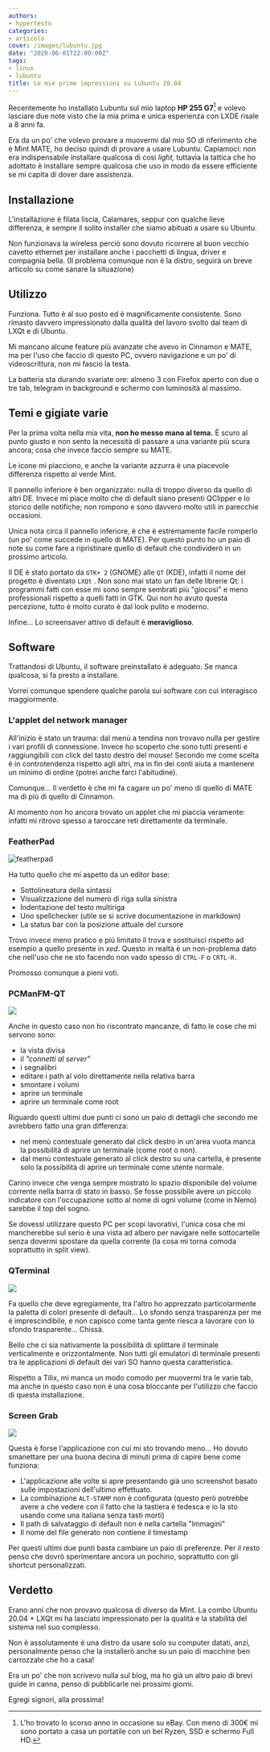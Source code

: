 ```yaml
---
authors:
- hypertesto
categories:
- articolo
cover: /images/lubuntu.jpg
date: "2020-06-01T22:00:00Z"
tags:
- linux
- lubuntu
title: Le mie prime impressioni su Lubuntu 20.04
---
```

Recentemente ho installato Lubuntu sul mio laptop **HP 255 G7**[^0] e volevo lasciare due note visto che la mia prima e unica esperienza con LXDE risale a 8 anni fa.

Era da un po' che volevo provare a muovermi dal mio SO di riferimento che è Mint MATE, ho deciso quindi di provare a usare Lubuntu. Capiamoci: non era indispensabile installare qualcosa di così _light,_ tuttavia la tattica che ho adottato è installare sempre qualcosa che uso in modo da essere efficiente se mi capita di dover dare assistenza.

## Installazione

L'installazione è filata liscia, Calamares, seppur con qualche lieve differenza, è sempre il solito installer che siamo abituati a usare su Ubuntu.

Non funzionava la wireless perciò sono dovuto ricorrere al buon vecchio cavetto ethernet per installare anche i pacchetti di lingua, driver e compagnia bella. (Il problema comunque non è la distro, seguirà un breve articolo su come sanare la situazione)

## Utilizzo

Funziona. Tutto è al suo posto ed è magnificamente consistente. Sono rimasto davvero impressionato dalla qualità del lavoro svolto dai team di LXQt e di Ubuntu.

Mi mancano alcune feature più avanzate che avevo in Cinnamon e MATE, ma per l'uso che faccio di questo PC, ovvero navigazione e un po' di videoscrittura, non mi fascio la testa.

La batteria sta durando svariate ore: almeno 3 con Firefox aperto con due o tre tab, telegram in background e schermo con luminosità al massimo.

## Temi e gigiate varie

Per la prima volta nella mia vita, **non ho messo mano al tema.** È scuro al punto giusto e non sento la necessità di passare a una variante più scura ancora; cosa che invece faccio sempre su MATE.

Le icone mi piacciono, e anche la variante azzurra è una piacevole differenza rispetto al verde Mint.

Il pannello inferiore è ben organizzato: nulla di troppo diverso da quello di altri DE. Invece mi piace molto che di default siano presenti QClipper e lo storico delle notifiche; non rompono e sono davvero molto utili in parecchie occasioni.

Unica nota circa il pannello inferiore, è che è estremamente facile romperlo (un po' come succede in quello di MATE). Per questo punto ho un paio di note su come fare a ripristinare quello di default che condividerò in un prossimo articolo.

Il DE è stato portato da `GTK+ 2` (GNOME) alle `QT` (KDE), infatti il nome del progetto è diventato `LXQt` . Non sono mai stato un fan delle librerie Qt: i programmi fatti con esse mi sono sempre sembrati più "giocosi" e meno professionali rispetto a quelli fatti in GTK. Qui non ho avuto questa percezione, tutto è molto curato è dal look pulito e moderno.

Infine... Lo screensaver attivo di default è **meraviglioso**.

## Software

Trattandosi di Ubuntu, il software preinstallato è adeguato. Se manca qualcosa, si fa presto a installare.

Vorrei comunque spendere qualche parola sui software con cui interagisco maggiormente.

### L'applet del network manager

All'inizio è stato un trauma: dal menù a tendina non trovavo nulla per gestire i vari profili di connessione. Invece ho scoperto che sono tutti presenti e raggiungibili con click del tasto destro del mouse! Secondo me come scelta è in controtendenza rispetto agli altri, ma in fin dei conti aiuta a mantenere un minimo di ordine (potrei anche farci l'abitudine).

Comunque... Il verdetto è che mi fa cagare un po' meno di quello di MATE ma di più di quello di Cinnamon.

Al momento non ho ancora trovato un applet che mi piaccia veramente: infatti mi ritrovo spesso a taroccare reti direttamente da terminale.

### FeatherPad

![](/images/editor.jpg "featherpad")

Ha tutto quello che mi aspetto da un editor base:

* Sottolineatura della sintassi
* Visualizzazione del numero di riga sulla sinistra
* Indentazione del testo multiriga
* Uno spellchecker (utile se si scrive documentazione in markdown)
* La status bar con la posizione attuale del cursore

Trovo invece meno pratico e più limitato il trova e sostituisci rispetto ad esempio a quello presente in _xed_. Questo in realtà è un non-problema dato che nell'uso che ne sto facendo non vado spesso di `CTRL-F` o `CRTL-R.`

Promosso comunque a pieni voti.

### PCManFM-QT

![](/images/pcmanfm.jpg)

Anche in questo caso non ho riscontrato mancanze, di fatto le cose che mi servono sono:

* la vista divisa
* il _"connetti al server"_
* i segnalibri
* editare i path al volo direttamente nella relativa barra
* smontare i volumi
* aprire un terminale
* aprire un terminale come root

Riguardo questi ultimi due punti ci sono un paio di dettagli che secondo me avrebbero fatto una gran differenza:

* nel menù contestuale generato dal click destro in un'area vuota manca la possibilità di aprire un terminale (come root o non).
* dal menù contestuale generato al click destro su una cartella, è presente solo la possibilità di aprire un terminale come utente normale.

Carino invece che venga sempre mostrato lo spazio disponibile del volume corrente nella barra di stato in basso. Se fosse possibile avere un piccolo indicatore con l'occupazione sotto al nome di ogni volume (come in Nemo) sarebbe il top del sogno.

Se dovessi utilizzare questo PC per scopi lavorativi, l'unica cosa che mi mancherebbe sul serio è una vista ad albero per navigare nelle sottocartelle senza dovermi spostare da quella corrente (la cosa mi torna comoda soprattutto in split view).

### QTerminal

![](/images/terminal.jpg)

Fa quello che deve egregiamente, tra l'altro ho apprezzato particolarmente la paletta di colori presente di default... Lo sfondo senza trasparenza per me è imprescindibile, e non capisco come tanta gente riesca a lavorare con lo sfondo trasparente... Chissà.

Bello che ci sia nativamente la possibilità di splittare il terminale verticalmente e orizzontalmente. Non tutti gli emulatori di terminale presenti tra le applicazioni di default dei vari SO hanno questa caratteristica.

Rispetto a Tilix, mi manca un modo comodo per muovermi tra le varie tab, ma anche in questo caso non è una cosa bloccante per l'utilizzo che faccio di questa installazione.

### Screen Grab

![](/images/screen_grab.jpg)

Questa è forse l'applicazione con cui mi sto trovando meno... Ho dovuto smanettare per una buona decina di minuti prima di capire bene come funziona:

* L'applicazione alle volte si apre presentando già uno screenshot basato sulle impostazioni dell'ultimo effettuato.
* La combinazione `ALT-STAMP` non è configurata (questo però potrebbe avere a che vedere con il fatto che la tastiera è tedesca e io la sto usando come una italiana senza tasti morti)
* Il path di salvataggio di default non è nella cartella "Immagini"
* Il nome del file generato non contiene il timestamp

Per questi ultimi due punti basta cambiare un paio di preferenze. Per il resto penso che dovrò sperimentare ancora un pochino, soprattutto con gli shortcut personalizzati.

## Verdetto

Erano anni che non provavo qualcosa di diverso da Mint. La combo Ubuntu 20.04 + LXQt mi ha lasciato impressionato per la qualità e la stabilità del sistema nel suo complesso.

Non è assolutamente è una distro da usare solo su computer datati, anzi, personalmente penso che la installerò anche su un paio di macchine ben carrozzate che ho a casa!

Era un po' che non scrivevo nulla sul blog, ma ho già un altro paio di brevi guide in canna, penso di pubblicarle nei prossimi giorni.

Egregi signori, alla prossima!

[^0]: L'ho trovato lo scorso anno in occasione su eBay. Con meno di 300€ mi sono portato a casa un portatile con un bel Ryzen, SSD e schermo Full HD.
